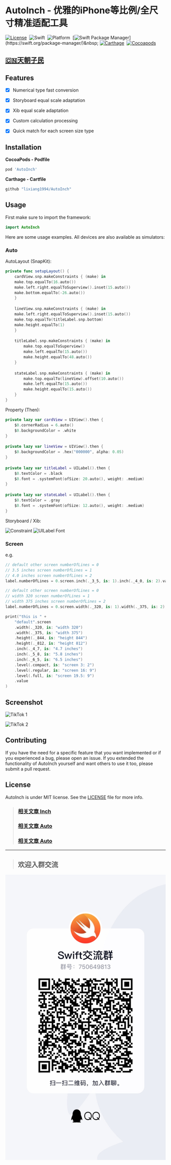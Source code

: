 # AutoInch - 优雅的iPhone等比例/全尺寸精准适配工具

[![License](https://img.shields.io/cocoapods/l/AutoInch.svg)](LICENSE)&nbsp;
![Swift](https://img.shields.io/badge/Swift-5.2-orange.svg)&nbsp;
![Platform](https://img.shields.io/cocoapods/p/AutoInch.svg?style=flat)&nbsp;
[![Swift Package Manager](https://img.shields.io/badge/Swift_Package_Manager-compatible-4BC51D.svg?style=flat")](https://swift.org/package-manager/)&nbsp;
[![Carthage](https://img.shields.io/badge/Carthage-compatible-4BC51D.svg?style=flat)](https://github.com/Carthage/Carthage)&nbsp;
[![Cocoapods](https://img.shields.io/cocoapods/v/AutoInch.svg)](https://cocoapods.org)

## [:cn:天朝子民](README_CN.md)

## Features

- [x] Numerical type fast conversion
- [x] Storyboard equal scale adaptation 
- [x] Xib equal scale adaptation 
- [x] Custom calculation processing
- [x] Quick match for each screen size type


## Installation

**CocoaPods - Podfile**

```ruby
pod 'AutoInch'
```

**Carthage - Cartfile**

```ruby
github "lixiang1994/AutoInch"
```

## Usage

First make sure to import the framework:

```swift
import AutoInch
```

Here are some usage examples. All devices are also available as simulators:


### Auto


AutoLayout (SnapKit): 

```swift
private func setupLayout() {
    cardView.snp.makeConstraints { (make) in
	make.top.equalTo(16.auto())
	make.left.right.equalToSuperview().inset(15.auto())
	make.bottom.equalTo(-26.auto())
    }
	
    lineView.snp.makeConstraints { (make) in
	make.left.right.equalToSuperview().inset(15.auto())
	make.top.equalTo(titleLabel.snp.bottom)
	make.height.equalTo(1)
    }
        
    titleLabel.snp.makeConstraints { (make) in
        make.top.equalToSuperview()
        make.left.equalTo(15.auto())
        make.height.equalTo(48.auto())
    }
        
    stateLabel.snp.makeConstraints { (make) in
        make.top.equalTo(lineView).offset(10.auto())
        make.left.equalTo(15.auto())
        make.height.equalTo(15.auto())
    }
}
```

Property (Then):

```swift
private lazy var cardView = UIView().then {
    $0.cornerRadius = 6.auto()
    $0.backgroundColor = .white
}

private lazy var lineView = UIView().then {
    $0.backgroundColor = .hex("000000", alpha: 0.05)
}

private lazy var titleLabel = UILabel().then {
    $0.textColor = .black
    $0.font = .systemFont(ofSize: 20.auto(), weight: .medium)
}

private lazy var stateLabel = UILabel().then {
    $0.textColor = .gray
    $0.font = .systemFont(ofSize: 12.auto(), weight: .medium)
}
```

Storyboard / Xib:

![Constraint](Resources/Storyboard%20Constraint.png)
![UILabel Font](Resources/Storyboard%20Label%20Font.png)

### Screen

e.g.

```swift
// default other screen numberOfLines = 0
// 3.5 inches screen numberOfLines = 1
// 4.0 inches screen numberOfLines = 2
label.numberOfLines = 0.screen.inch(._3_5, is: 1).inch(._4_0, is: 2).value
```


```swift
// default other screen numberOfLines = 0
// width 320 screen numberOfLines = 1
// width 375 inches screen numberOfLines = 2
label.numberOfLines = 0.screen.width(._320, is: 1).width(._375, is: 2).value
```


```swift
print("this is " +
    "default".screen
    .width(._320, is: "width 320")
    .width(._375, is: "width 375")
    .height(._844, is: "height 844")
    .height(._812, is: "height 812")
    .inch(._4_7, is: "4.7 inches")
    .inch(._5_8, is: "5.8 inches")
    .inch(._6_5, is: "6.5 inches")
    .level(.compact, is: "screen 3: 2")
    .level(.regular, is: "screen 16: 9")
    .level(.full, is: "screen 19.5: 9")
    .value
)
```


## Screenshot

![TikTok 1](Resources/Storyboard%20TikTok%20Demo1.jpg)

![TikTok 2](Resources/Storyboard%20TikTok%20Demo2.jpg)

## Contributing

If you have the need for a specific feature that you want implemented or if you experienced a bug, please open an issue.
If you extended the functionality of AutoInch yourself and want others to use it too, please submit a pull request.


## License

AutoInch is under MIT license. See the [LICENSE](LICENSE) file for more info.


>### [相关文章 Inch](https://www.jianshu.com/p/d2c09cb65ef7)
>### [相关文章 Auto](https://www.jianshu.com/p/e0e12206e0c7)
>### [相关文章 Auto](https://www.jianshu.com/p/48c67d0c95b6)

-----

> ## 欢迎入群交流
![QQ](https://github.com/lixiang1994/Resources/blob/master/QQClub/QQClub.JPG)
